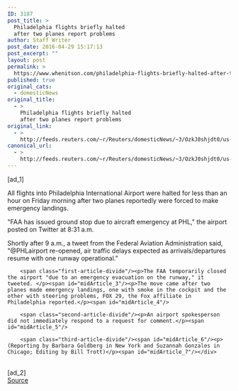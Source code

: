 ```yaml
---
ID: 3187
post_title: >
  Philadelphia flights briefly halted
  after two planes report problems
author: Staff Writer
post_date: 2016-04-29 15:17:13
post_excerpt: ""
layout: post
permalink: >
  https://www.whenitson.com/philadelphia-flights-briefly-halted-after-two-planes-report-problems/
published: true
original_cats:
  - domesticNews
original_title:
  - >
    Philadelphia flights briefly halted
    after two planes report problems
original_link:
  - >
    http://feeds.reuters.com/~r/Reuters/domesticNews/~3/OzkJ0shjdt0/us-pennsylvania-philadelphia-flights-idUSKCN0XQ1PK
canonical_url:
  - >
    http://feeds.reuters.com/~r/Reuters/domesticNews/~3/OzkJ0shjdt0/us-pennsylvania-philadelphia-flights-idUSKCN0XQ1PK
---
```

 [ad_1]
<br><div id="articleText">
<span id="midArticle_start"/>

<span class="focusParagraph" readability="3"><p><span class="articleLocatio&lt;/span&gt;n">All flights into Philadelphia International Airport were halted for less than an hour on Friday morning after two planes reportedly were forced to make emergency landings.</span></p></span><span id="midArticle_0"/><p>"FAA has issued ground stop due to aircraft emergency at PHL," the airport posted on Twitter at 8:31 a.m.</p><span id="midArticle_1"/><p>Shortly after 9 a.m., a tweet from the Federal Aviation Administration said, "@PHLairport re-opened, air traffic delays expected as arrivals/departures resume with one runway operational."</p><span id="midArticle_2"/>
        
        <span class="first-article-divide"/><p>The FAA temporarily closed the airport "due to an emergency evacuation on the runway," it tweeted. </p><span id="midArticle_3"/><p>The move came after two planes made emergency landings, one with smoke in the cockpit and the other with steering problems, FOX 29, the Fox affiliate in Philadelphia reported.</p><span id="midArticle_4"/>
        
        <span class="second-article-divide"/><p>An airport spokesperson did not immediately respond to a request for comment.</p><span id="midArticle_5"/>
        
        <span class="third-article-divide"/><span id="midArticle_6"/><p> (Reporting by Barbara Goldberg in New York and Suzannah Gonzales in Chicago; Editing by Bill Trott)</p><span id="midArticle_7"/></div>
<br>[ad_2]
<br><a href="http://feeds.reuters.com/~r/Reuters/domesticNews/~3/OzkJ0shjdt0/us-pennsylvania-philadelphia-flights-idUSKCN0XQ1PK">Source </a>
